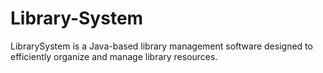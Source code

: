 # Library-System
LibrarySystem is a Java-based library management software designed to efficiently organize and manage library resources.
